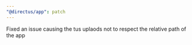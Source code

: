 ```yaml
---
"@directus/app": patch
---
```


Fixed an issue causing the tus uplaods not to respect the relative path of the app
